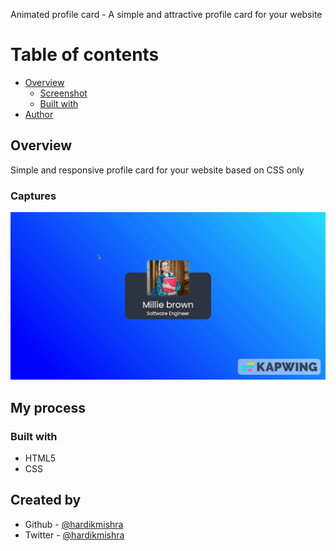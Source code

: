 Animated profile card - A simple and attractive profile card for your website

# Table of contents

- [Overview](#overview)
  - [Screenshot](#screenshot)
  - [Built with](#built-with)
- [Author](#author)

## Overview

Simple and responsive profile card for your website based on CSS only

### Captures

<img src="./img/screenshot.gif" />

## My process

### Built with

- HTML5
- CSS

## Created by

- Github - [@hardikmishra](https://www.github.com/hardikmishra018)
- Twitter - [@hardikmishra](https://www.twitter.com/hardikmishhra018)

